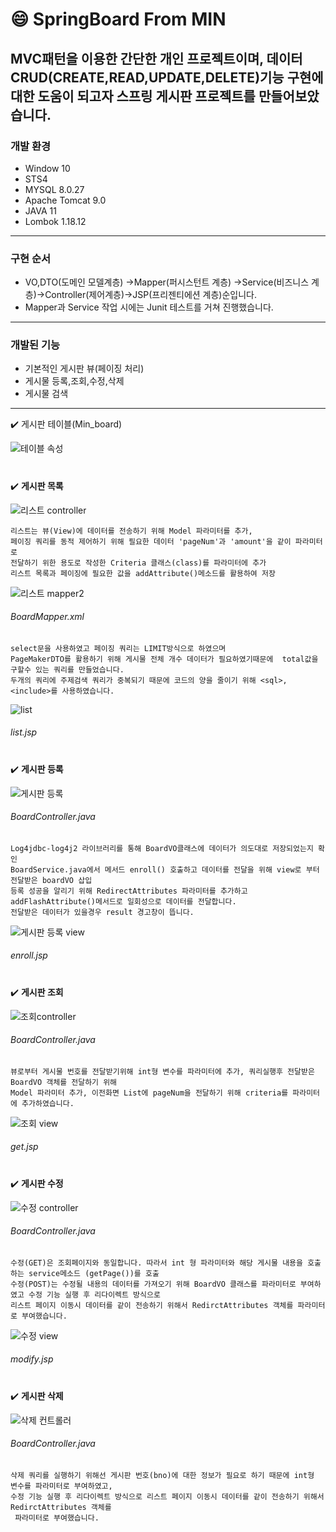 # :smile: SpringBoard From MIN

MVC패턴을 이용한 간단한 개인 프로젝트이며,
데이터CRUD(CREATE,READ,UPDATE,DELETE)기능 구현에 대한 도움이 되고자
스프링 게시판 프로젝트를 만들어보았습니다.
--------
### 개발 환경
- Window 10
- STS4
- MYSQL 8.0.27
- Apache Tomcat 9.0
- JAVA 11
- Lombok 1.18.12
--------
### 구현 순서
- VO,DTO(도메인 모델계층) ->Mapper(퍼시스턴트 계층) ->Service(비즈니스 계층)->Controller(제어계층)->JSP(프리젠티에션 계층)순입니다.
- Mapper과 Service 작업 시에는 Junit 테스트를 거쳐 진행했습니다.
--------
### 개발된 기능
- 기본적인 게시판 뷰(페이징 처리)
- 게시물 등록,조회,수정,삭제
- 게시물 검색 
--------
:heavy_check_mark: 게시판 테이블(Min_board)

![테이블 속성](https://user-images.githubusercontent.com/49664700/139385999-8f13b9ab-6c4d-4bdf-a4ce-f1e66b59feee.PNG)

#

:heavy_check_mark: **게시판 목록**

![리스트 controller](https://user-images.githubusercontent.com/49664700/139387372-65767588-4429-4cd8-8c42-7446f7cbf9cd.PNG)
 ```
 리스트는 뷰(View)에 데이터를 전송하기 위해 Model 파라미터를 추가,
 페이징 쿼리를 동적 제어하기 위해 필요한 데이터 'pageNum'과 'amount'을 같이 파라미터로
 전달하기 위한 용도로 작성한 Criteria 클래스(class)를 파라미터에 추가 
 리스트 목록과 페이징에 필요한 값을 addAttribute()메소드를 활용하여 저장
 ```
 
 ![리스트 mapper2](https://user-images.githubusercontent.com/49664700/139388270-e405f4e9-6179-4b62-a0b7-a970198ed61b.PNG)
 ###### BoardMapper.xml

```
select문을 사용하였고 페이징 쿼리는 LIMIT방식으로 하였으며 
PageMakerDTO를 활용하기 위해 게시물 전체 개수 데이터가 필요하였기때문에  total값을 구할수 있는 쿼리를 만들었습니다.
두개의 쿼리에 주제검색 쿼리가 중복되기 때문에 코드의 양을 줄이기 위해 <sql>,<include>를 사용하였습니다.
```

![list](https://user-images.githubusercontent.com/49664700/139390104-fca3c1a2-d1be-418a-933c-841c8bf8c3f3.PNG)
###### list.jsp

#

:heavy_check_mark: **게시판 등록**

![게시판 등록](https://user-images.githubusercontent.com/49664700/139390456-e66ba142-69bf-4e1a-b53a-f808678d58ec.PNG)
###### BoardController.java
```
Log4jdbc-log4j2 라이브러리를 통해 BoardVO클래스에 데이터가 의도대로 저장되었는지 확인
BoardService.java에서 메서드 enroll() 호출하고 데이터를 전달을 위해 view로 부터 전달받은 boardVO 삽입
등록 성공을 알리기 위해 RedirectAttributes 파라미터를 추가하고 addFlashAttribute()메서드로 일회성으로 데이터를 전달합니다.
전달받은 데이터가 있을경우 result 경고창이 뜹니다.
```
![게시판 등록 view](https://user-images.githubusercontent.com/49664700/139390722-dfe81545-8aa2-44c1-86e8-605fc0c6349d.PNG)
###### enroll.jsp

#

:heavy_check_mark: **게시판 조회**

![조회controller](https://user-images.githubusercontent.com/49664700/139390878-9b4fd057-58ad-458f-b5d6-1c43419544f8.PNG)
###### BoardController.java
```
뷰로부터 게시물 번호를 전달받기위해 int형 변수를 파라미터에 추가, 쿼리실행후 전달받은 BoardVO 객체를 전달하기 위해
Model 파라미터 추가, 이전화면 List에 pageNum을 전달하기 위해 criteria를 파라미터에 추가하였습니다.
```
![조회 view](https://user-images.githubusercontent.com/49664700/139391195-4c4bdb3e-f202-43ee-bd08-e688bff08bd4.PNG)
###### get.jsp

#

:heavy_check_mark: **게시판 수정**

![수정 controller](https://user-images.githubusercontent.com/49664700/139391382-291d8bad-94f9-4e99-bf0c-2d40a10b93db.PNG)
###### BoardController.java
```
수정(GET)은 조회페이지와 동일합니다. 따라서 int 형 파라미터와 해당 게시물 내용을 호출하는 service메소드 (getPage())를 호출
수정(POST)는 수정될 내용의 데이터를 가져오기 위해 BoardVO 클래스를 파라미터로 부여하였고 수정 기능 실행 후 리다이렉트 방식으로 
리스트 페이지 이동시 데이터를 같이 전송하기 위해서 RedirctAttributes 객체를 파라미터로 부여했습니다.
```
![수정 view](https://user-images.githubusercontent.com/49664700/139391496-fa0574e6-1c38-4acc-a5a1-9a5e9b491e52.PNG)
###### modify.jsp

#

:heavy_check_mark: **게시판 삭제**

![삭제 컨트롤러](https://user-images.githubusercontent.com/49664700/139391722-d8d2a6a9-20ca-4dcb-b02f-09e1a97233c9.PNG)
###### BoardController.java
```
삭제 쿼리를 실행하기 위해선 게시판 번호(bno)에 대한 정보가 필요로 하기 때문에 int형 변수를 파라미터로 부여하였고, 
수정 기능 실행 후 리다이렉트 방식으로 리스트 페이지 이동시 데이터를 같이 전송하기 위해서 RedirctAttributes 객체를
 파라미터로 부여했습니다.
 ```
 












